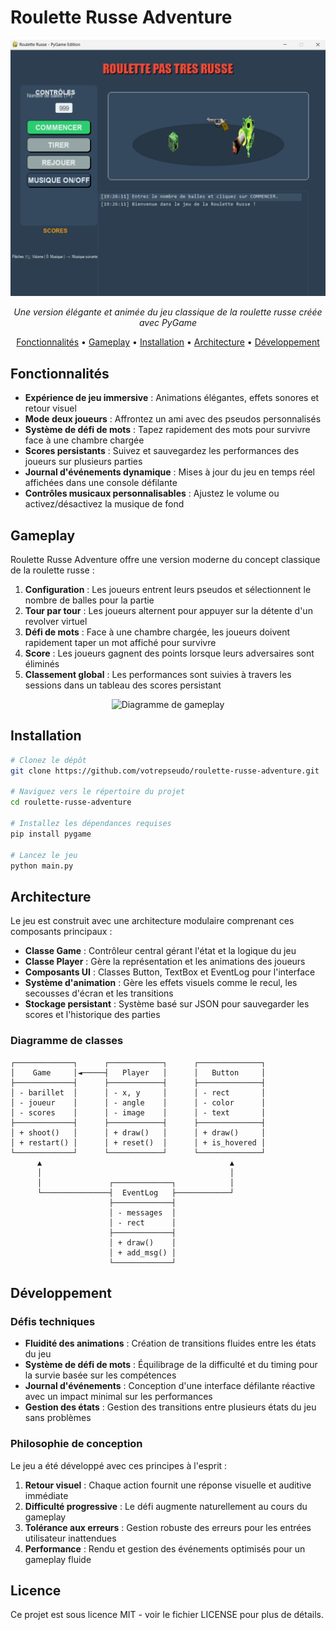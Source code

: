 # Roulette Russe Adventure

<div align="center">

  <img src="public/game-preview.png" alt="Aperçu du jeu" width="600"/>
</div>

<p align="center">
  <em>Une version élégante et animée du jeu classique de la roulette russe créée avec PyGame</em>
</p>

<p align="center">
  <a href="#fonctionnalités">Fonctionnalités</a> •
  <a href="#gameplay">Gameplay</a> •
  <a href="#installation">Installation</a> •
  <a href="#architecture">Architecture</a> •
  <a href="#développement">Développement</a>
</p>

## Fonctionnalités

- **Expérience de jeu immersive** : Animations élégantes, effets sonores et retour visuel
- **Mode deux joueurs** : Affrontez un ami avec des pseudos personnalisés
- **Système de défi de mots** : Tapez rapidement des mots pour survivre face à une chambre chargée
- **Scores persistants** : Suivez et sauvegardez les performances des joueurs sur plusieurs parties
- **Journal d'événements dynamique** : Mises à jour du jeu en temps réel affichées dans une console défilante
- **Contrôles musicaux personnalisables** : Ajustez le volume ou activez/désactivez la musique de fond

## Gameplay

Roulette Russe Adventure offre une version moderne du concept classique de la roulette russe :

1. **Configuration** : Les joueurs entrent leurs pseudos et sélectionnent le nombre de balles pour la partie
2. **Tour par tour** : Les joueurs alternent pour appuyer sur la détente d'un revolver virtuel
3. **Défi de mots** : Face à une chambre chargée, les joueurs doivent rapidement taper un mot affiché pour survivre
4. **Score** : Les joueurs gagnent des points lorsque leurs adversaires sont éliminés
5. **Classement global** : Les performances sont suivies à travers les sessions dans un tableau des scores persistant

<div align="center">
  <img src="public/gameplay-diagram.png" alt="Diagramme de gameplay" width="650"/>
</div>

## Installation

```bash
# Clonez le dépôt
git clone https://github.com/votrepseudo/roulette-russe-adventure.git

# Naviguez vers le répertoire du projet
cd roulette-russe-adventure

# Installez les dépendances requises
pip install pygame

# Lancez le jeu
python main.py
```

## Architecture

Le jeu est construit avec une architecture modulaire comprenant ces composants principaux :

- **Classe Game** : Contrôleur central gérant l'état et la logique du jeu
- **Classe Player** : Gère la représentation et les animations des joueurs
- **Composants UI** : Classes Button, TextBox et EventLog pour l'interface
- **Système d'animation** : Gère les effets visuels comme le recul, les secousses d'écran et les transitions
- **Stockage persistant** : Système basé sur JSON pour sauvegarder les scores et l'historique des parties

### Diagramme de classes

```
┌─────────────┐      ┌────────────┐      ┌──────────────┐
│    Game     │◄─────┤   Player   │      │   Button     │
├─────────────┤      ├────────────┤      ├──────────────┤
│ - barillet  │      │ - x, y     │      │ - rect       │
│ - joueur    │      │ - angle    │      │ - color      │
│ - scores    │      │ - image    │      │ - text       │
├─────────────┤      ├────────────┤      ├──────────────┤
│ + shoot()   │      │ + draw()   │      │ + draw()     │
│ + restart() │      │ + reset()  │      │ + is_hovered │
└─────────────┘      └────────────┘      └──────────────┘
      ▲                                          ▲
      │                                          │
      │               ┌─────────────┐            │
      └───────────────┤  EventLog   ├────────────┘
                      ├─────────────┤
                      │ - messages  │
                      │ - rect      │
                      ├─────────────┤
                      │ + draw()    │
                      │ + add_msg() │
                      └─────────────┘
```

## Développement

### Défis techniques

- **Fluidité des animations** : Création de transitions fluides entre les états du jeu
- **Système de défi de mots** : Équilibrage de la difficulté et du timing pour la survie basée sur les compétences
- **Journal d'événements** : Conception d'une interface défilante réactive avec un impact minimal sur les performances
- **Gestion des états** : Gestion des transitions entre plusieurs états du jeu sans problèmes

### Philosophie de conception

Le jeu a été développé avec ces principes à l'esprit :

1. **Retour visuel** : Chaque action fournit une réponse visuelle et auditive immédiate
2. **Difficulté progressive** : Le défi augmente naturellement au cours du gameplay
3. **Tolérance aux erreurs** : Gestion robuste des erreurs pour les entrées utilisateur inattendues
4. **Performance** : Rendu et gestion des événements optimisés pour un gameplay fluide

## Licence

Ce projet est sous licence MIT - voir le fichier LICENSE pour plus de détails.
